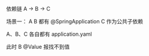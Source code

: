 
依赖链
A -> B -> C


场景一：
A B 都有 @SpringApplication
C 作为公共子依赖

A、B、C 各自都有 application.yaml


此时 B @Value 报找不到值


